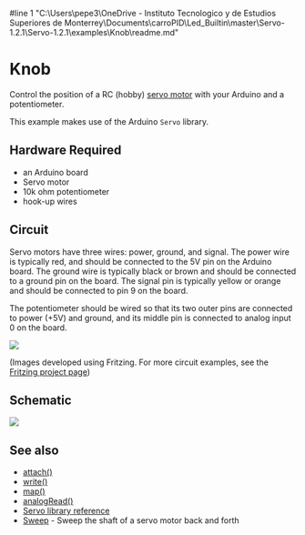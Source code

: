 #line 1 "C:\\Users\\pepe3\\OneDrive - Instituto Tecnologico y de Estudios Superiores de Monterrey\\Documents\\carroPID\\Led_Builtin\\master\\Servo-1.2.1\\Servo-1.2.1\\examples\\Knob\\readme.md"
# Knob

Control the position of a RC (hobby) [servo motor](http://en.wikipedia.org/wiki/Servo_motor#RC_servos) with your Arduino and a potentiometer.

This example makes use of the Arduino `Servo` library.

## Hardware Required

* an Arduino board
* Servo motor
* 10k ohm potentiometer
* hook-up wires

## Circuit

Servo motors have three wires: power, ground, and signal. The power wire is typically red, and should be connected to the 5V pin on the Arduino board. The ground wire is typically black or brown and should be connected to a ground pin on the board. The signal pin is typically yellow or orange and should be connected to pin 9 on the board.

The potentiometer should be wired so that its two outer pins are connected to power (+5V) and ground, and its middle pin is connected to analog input 0 on the board.

![](images/knob_BB.png)

(Images developed using Fritzing. For more circuit examples, see the [Fritzing project page](http://fritzing.org/projects/))

## Schematic

![](images/knob_schem.png)

## See also

* [attach()](/docs/api.md#attach)
* [write()](/docs/api.md#write)
* [map()](https://www.arduino.cc/en/Reference/Map)
* [analogRead()](https://www.arduino.cc/en/Reference/AnalogRead)
* [Servo library reference](/docs/readme.md)
* [Sweep](../Sweep) - Sweep the shaft of a servo motor back and forth
